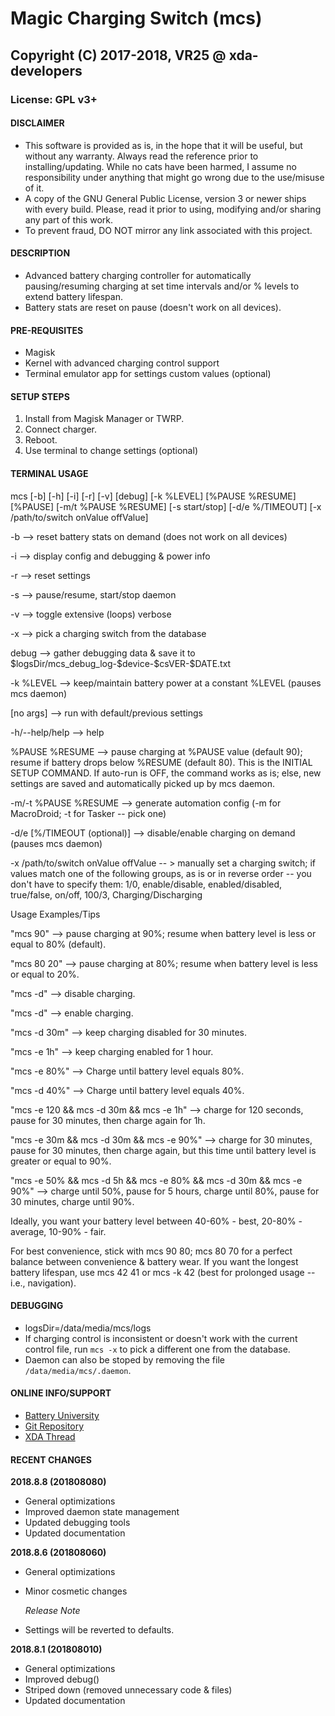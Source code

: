 # Magic Charging Switch (mcs)
## Copyright (C) 2017-2018, VR25 @ xda-developers
### License: GPL v3+



#### DISCLAIMER

- This software is provided as is, in the hope that it will be useful, but without any warranty. Always read the reference prior to installing/updating. While no cats have been harmed, I assume no responsibility under anything that might go wrong due to the use/misuse of it.
- A copy of the GNU General Public License, version 3 or newer ships with every build. Please, read it prior to using, modifying and/or sharing any part of this work.
- To prevent fraud, DO NOT mirror any link associated with this project.



#### DESCRIPTION

- Advanced battery charging controller for automatically pausing/resuming charging at set time intervals and/or % levels to extend battery lifespan.
- Battery stats are reset on pause (doesn't work on all devices).



#### PRE-REQUISITES

- Magisk
- Kernel with advanced charging control support
- Terminal emulator app for settings custom values (optional)



#### SETUP STEPS

1. Install from Magisk Manager or TWRP.
2. Connect charger.
3. Reboot.
4. Use terminal to change settings (optional)



#### TERMINAL USAGE

mcs [-b] [-h] [-i] [-r] [-v] [debug] [-k %LEVEL] [%PAUSE %RESUME] [%PAUSE] [-m/t %PAUSE %RESUME] [-s start/stop] [-d/e %/TIMEOUT] [-x /path/to/switch onValue offValue]

-b --> reset battery stats on demand (does not work on all devices)

-i --> display config and debugging & power info

-r --> reset settings

-s --> pause/resume, start/stop daemon

-v --> toggle extensive (loops) verbose

-x --> pick a charging switch from the database

debug --> gather debugging data & save it to $logsDir/mcs_debug_log-\$device-\$csVER-\$DATE.txt

-k %LEVEL --> keep/maintain battery power at a constant %LEVEL (pauses mcs daemon)

[no args] --> run with default/previous settings

-h/--help/help --> help

%PAUSE %RESUME --> pause charging at %PAUSE value (default 90); resume if battery drops below %RESUME (default 80). This is the INITIAL SETUP COMMAND. If auto-run is OFF, the command works as is; else, new settings are saved and automatically picked up by mcs daemon.

-m/-t %PAUSE %RESUME --> generate automation config (-m for MacroDroid; -t for Tasker -- pick one)

-d/e [%/TIMEOUT (optional)] --> disable/enable charging on demand (pauses mcs daemon)

-x /path/to/switch onValue offValue -- > manually set a charging switch; if values match one of the following groups, as is or in reverse order -- you don't have to specify them: 1/0, enable/disable, enabled/disabled, true/false, on/off, 100/3, Charging/Discharging


Usage Examples/Tips

"mcs 90" --> pause charging at 90%; resume when battery level is less or equal to 80% (default).

"mcs 80 20" --> pause charging at 80%; resume when battery level is less or equal to 20%.

"mcs -d" --> disable charging.

"mcs -d" --> enable charging. 

"mcs -d 30m" --> keep charging disabled for 30 minutes.

"mcs -e 1h" --> keep charging enabled for 1 hour. 

"mcs -e 80%" --> Charge until battery level equals 80%.

"mcs -d 40%" --> Charge until battery level equals 40%.

"mcs -e 120 && mcs -d 30m && mcs -e 1h" --> charge for 120 seconds, pause for 30 minutes, then charge again for 1h.

"mcs -e 30m && mcs -d 30m && mcs -e 90%" --> charge for 30 minutes, pause for 30 minutes, then charge again, but this time until battery level is greater or equal to 90%.

"mcs -e 50% && mcs -d 5h && mcs -e 80% && mcs -d 30m && mcs -e 90%" --> charge until 50%, pause for 5 hours, charge until 80%, pause for 30 minutes, charge until 90%.

Ideally, you want your battery level between 40-60% - best, 20-80% - average, 10-90% - fair.

For best convenience, stick with mcs 90 80; mcs 80 70 for a perfect balance between convenience & battery wear. If you want the longest battery lifespan, use mcs 42 41 or mcs -k 42 (best for prolonged usage -- i.e., navigation).



#### DEBUGGING

- logsDir=/data/media/mcs/logs
- If charging control is inconsistent or doesn't work with the current control file, run `mcs -x` to pick a different one from the database.
- Daemon can also be stoped by removing the file `/data/media/mcs/.daemon`.



#### ONLINE INFO/SUPPORT

- [Battery University](http://batteryuniversity.com/learn/article/how_to_prolong_lithium_based_batteries)
- [Git Repository](https://github.com/Magisk-Modules-Repo/Magic-Charging-Switch)
- [XDA Thread](https://forum.xda-developers.com/apps/magisk/module-magic-charging-switch-cs-v2017-9-t3668427)



#### RECENT CHANGES


**2018.8.8 (201808080)**
- General optimizations
- Improved daemon state management
- Updated debugging tools
- Updated documentation


**2018.8.6 (201808060)**
- General optimizations
- Minor cosmetic changes

  *Release Note*
- Settings will be reverted to defaults.


**2018.8.1 (201808010)**
- General optimizations
- Improved debug()
- Striped down (removed unnecessary code & files)
- Updated documentation
